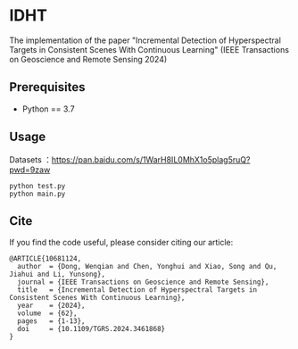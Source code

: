 # IDHT
The implementation of the paper "Incremental Detection of Hyperspectral Targets in Consistent Scenes With Continuous Learning" (IEEE Transactions on Geoscience and Remote Sensing 2024)

## Prerequisites

* Python == 3.7

## Usage
Datasets ：https://pan.baidu.com/s/1WarH8IL0MhX1o5plag5ruQ?pwd=9zaw


```
python test.py
python main.py
```

## Cite
If you find the code useful, please consider citing our article:

```
@ARTICLE{10681124,
  author  = {Dong, Wenqian and Chen, Yonghui and Xiao, Song and Qu, Jiahui and Li, Yunsong},
  journal = {IEEE Transactions on Geoscience and Remote Sensing},
  title   = {Incremental Detection of Hyperspectral Targets in Consistent Scenes With Continuous Learning},
  year    = {2024},
  volume  = {62},
  pages   = {1-13},
  doi     = {10.1109/TGRS.2024.3461868}
}
```


